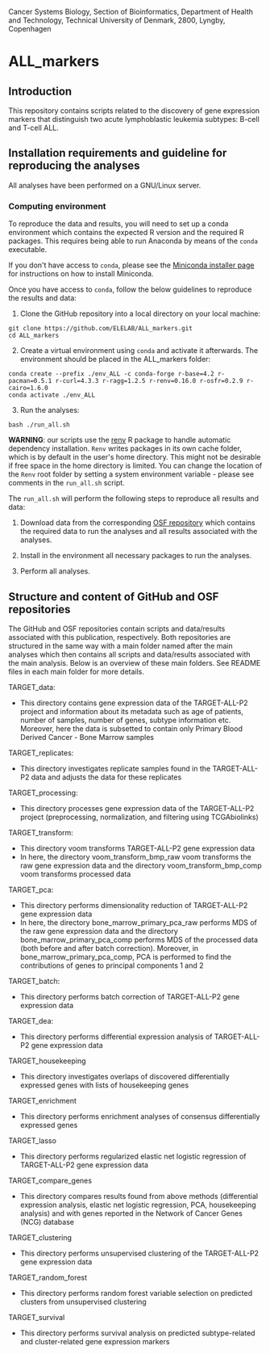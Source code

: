 Cancer Systems Biology, Section of Bioinformatics, Department of Health and Technology, Technical University of Denmark, 2800, Lyngby, Copenhagen

# ALL_markers

## Introduction

This repository contains scripts related to the discovery of gene expression markers 
that distinguish two acute lymphoblastic leukemia subtypes: B-cell and T-cell ALL. 

## Installation requirements and guideline for reproducing the analyses

All analyses have been performed on a GNU/Linux server. 

### Computing environment

To reproduce the data and results, you will need to set up a conda environment which
contains the expected R version and the required R packages. This requires being able
to run Anaconda by means of the `conda` executable. 

If you don't have access to `conda`, please see the [Miniconda installer page](https://docs.conda.io/en/latest/miniconda.html)
for instructions on how to install Miniconda. 

Once you have access to `conda`, follow the below guidelines to reproduce the results
and data:

1. Clone the GitHub repository into a local directory on your local machine:

```
git clone https://github.com/ELELAB/ALL_markers.git
cd ALL_markers
```

2. Create a virtual environment using `conda` and activate it afterwards. 
The environment should be placed in the ALL_markers folder:

```
conda create --prefix ./env_ALL -c conda-forge r-base=4.2 r-pacman=0.5.1 r-curl=4.3.3 r-ragg=1.2.5 r-renv=0.16.0 r-osfr=0.2.9 r-cairo=1.6.0
conda activate ./env_ALL
```

3. Run the analyses:

```
bash ./run_all.sh
```

**WARNING**: our scripts use the [renv](https://rstudio.github.io/renv/articles/renv.html) 
R package to handle automatic dependency installation. `Renv` writes packages in 
its own cache folder, which is by default in the user's home directory. This might not be 
desirable if free space in the home directory is limited. You can change the location of 
the `Renv` root folder by setting a system environment variable - please see comments 
in the `run_all.sh` script.

The `run_all.sh` will perform the following steps to reproduce all results and data:

1. Download data from the corresponding [OSF repository](https://osf.io/kgfpv/) which
contains the required data to run the analyses and all results associated with the analyses. 

2. Install in the environment all necessary packages to run the analyses.

3. Perform all analyses. 

## Structure and content of GitHub and OSF repositories

The GitHub and OSF repositories contain scripts and data/results associated
with this publication, respectively. Both repositories are structured in the
same way with a main folder named after the main analyses which then contains 
all scripts and data/results associated with the main analysis. Below is an
overview of these main folders. See README files in each main folder for more
details.

TARGET_data:
- This directory contains gene expression data of the TARGET-ALL-P2 project and
  information about its metadata such as age of patients, number of samples,
  number of genes, subtype information etc. Moreover, here the data is
  subsetted to contain only Primary Blood Derived Cancer - Bone Marrow samples 

TARGET_replicates:
- This directory investigates replicate samples found in the TARGET-ALL-P2
  data and adjusts the data for these replicates
  
TARGET_processing:
- This directory processes gene expression data of the TARGET-ALL-P2
  project (preprocessing, normalization, and filtering using TCGAbiolinks) 
  
TARGET_transform:
- This directory voom transforms TARGET-ALL-P2 gene expression data
- In here, the directory voom_transform_bmp_raw voom transforms the raw
  gene expression data and the directory voom_transform_bmp_comp voom
  transforms processed data

TARGET_pca:
- This directory performs dimensionality reduction of TARGET-ALL-P2 gene expression
  data
- In here, the directory bone_marrow_primary_pca_raw performs MDS of the raw gene
  expression data and the directory bone_marrow_primary_pca_comp performs MDS of 
  the processed data (both before and after batch correction). Moreover, in 
  bone_marrow_primary_pca_comp, PCA is performed to find the contributions 
  of genes to principal components 1 and 2 

TARGET_batch:
- This directory performs batch correction of TARGET-ALL-P2 gene expression data

TARGET_dea:
- This directory performs differential expression analysis of TARGET-ALL-P2
  gene expression data

TARGET_housekeeping
- This directory investigates overlaps of discovered differentially expressed 
  genes with lists of housekeeping genes

TARGET_enrichment
- This directory performs enrichment analyses of consensus differentially
  expressed genes

TARGET_lasso
- This directory performs regularized elastic net logistic regression of 
  TARGET-ALL-P2 gene expression data

TARGET_compare_genes
- This directory compares results found from above methods (differential
  expression analysis, elastic net logistic regression, PCA, housekeeping
  analysis) and with genes reported in the Network of Cancer Genes (NCG)
  database

TARGET_clustering
- This directory performs unsupervised clustering of the TARGET-ALL-P2 gene
  expression data

TARGET_random_forest
- This directory performs random forest variable selection on predicted
  clusters from unsupervised clustering

TARGET_survival
- This directory performs survival analysis on predicted subtype-related
  and cluster-related gene expression markers

